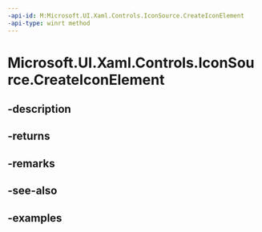 ```yaml
---
-api-id: M:Microsoft.UI.Xaml.Controls.IconSource.CreateIconElement
-api-type: winrt method
---
```


# Microsoft.UI.Xaml.Controls.IconSource.CreateIconElement

<!--
public Windows.UI.Xaml.Controls.IconElement CreateIconElement ();
-->

## -description



## -returns

## -remarks

## -see-also

## -examples
